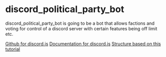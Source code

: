 # discord_political_party_bot
discord_political_party_bot is going to be a bot that allows factions and voting for control of a discord server with certain features being off limit etc. 

[Github for discord.js](https://github.com/discordjs/discord.js)
[Documentation for discord.js](https://discord.js.org/#/docs/discord.js/stable/general/welcome)
[Structure based on this tutorial](https://sabe.io/tutorials/how-to-build-discord-bot-typescript)